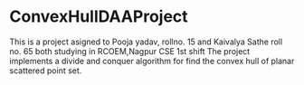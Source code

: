 # ConvexHullDAAProject
This is a project asigned to Pooja yadav, rollno. 15 and Kaivalya Sathe roll no. 65 both studying in RCOEM,Nagpur CSE 1st shift
The project implements a divide and conquer algorithm for find the convex hull of planar scattered point set.
